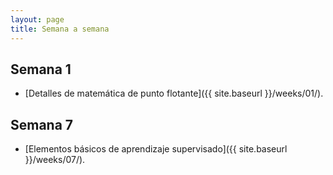 ```yaml
---
layout: page
title: Semana a semana
---
```


## Semana 1
* [Detalles de matemática de punto flotante]({{ site.baseurl }}/weeks/01/).

## Semana 7
* [Elementos básicos de aprendizaje supervisado]({{ site.baseurl }}/weeks/07/).

